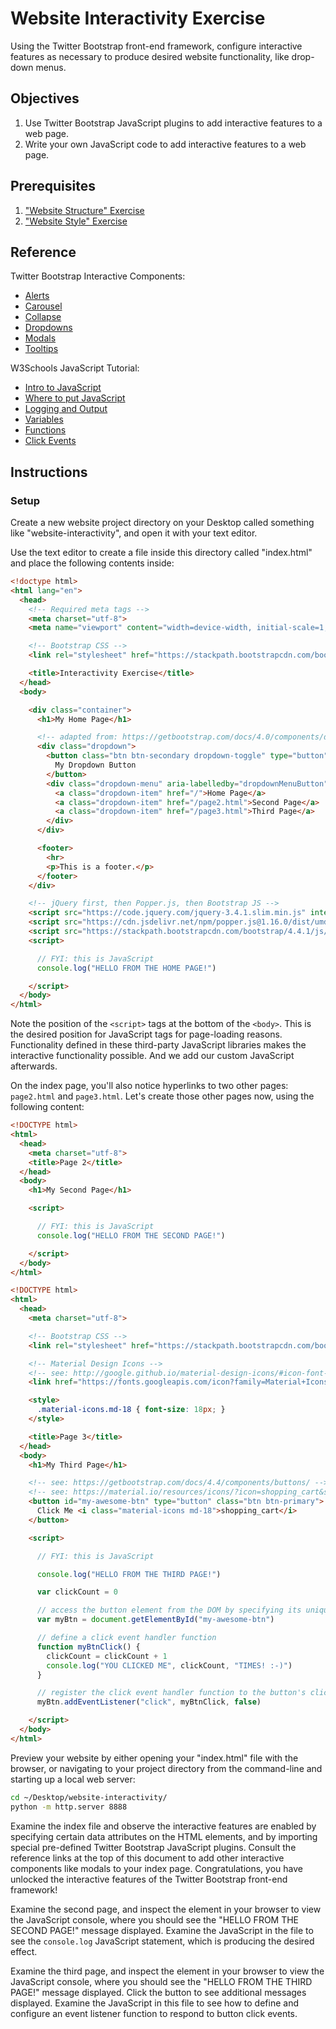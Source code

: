 # Website Interactivity Exercise

Using the Twitter Bootstrap front-end framework, configure interactive features as necessary to produce desired website functionality, like drop-down menus.

## Objectives

  1. Use Twitter Bootstrap JavaScript plugins to add interactive features to a web page.
  2. Write your own JavaScript code to add interactive features to a web page.

## Prerequisites

  1. ["Website Structure" Exercise](/exercises/website-structure/exercise.md)
  2. ["Website Style" Exercise](/exercises/website-style/exercise.md)

## Reference

Twitter Bootstrap Interactive Components:

  + [Alerts](https://getbootstrap.com/docs/4.0/components/alerts/)
  + [Carousel](https://getbootstrap.com/docs/4.0/components/carousel/)
  + [Collapse](https://getbootstrap.com/docs/4.0/components/collapse/)
  + [Dropdowns](https://getbootstrap.com/docs/4.0/components/dropdowns)
  + [Modals](https://getbootstrap.com/docs/4.0/components/modal/)
  + [Tooltips](https://getbootstrap.com/docs/4.0/components/tooltips/)

W3Schools JavaScript Tutorial:

  + [Intro to JavaScript](https://www.w3schools.com/js/js_intro.asp)
  + [Where to put JavaScript](https://www.w3schools.com/js/js_whereto.asp)
  + [Logging and Output](https://www.w3schools.com/js/js_output.asp)
  + [Variables](https://www.w3schools.com/js/js_variables.asp)
  + [Functions](https://www.w3schools.com/js/js_functions.asp)
  + [Click Events](https://www.w3schools.com/js/js_events.asp)

## Instructions

### Setup

Create a new website project directory on your Desktop called something like "website-interactivity", and open it with your text editor.

Use the text editor to create a file inside this directory called "index.html" and place the following contents inside:

```html
<!doctype html>
<html lang="en">
  <head>
    <!-- Required meta tags -->
    <meta charset="utf-8">
    <meta name="viewport" content="width=device-width, initial-scale=1, shrink-to-fit=no">

    <!-- Bootstrap CSS -->
    <link rel="stylesheet" href="https://stackpath.bootstrapcdn.com/bootstrap/4.4.1/css/bootstrap.min.css" integrity="sha384-Vkoo8x4CGsO3+Hhxv8T/Q5PaXtkKtu6ug5TOeNV6gBiFeWPGFN9MuhOf23Q9Ifjh" crossorigin="anonymous">

    <title>Interactivity Exercise</title>
  </head>
  <body>

    <div class="container">
      <h1>My Home Page</h1>

      <!-- adapted from: https://getbootstrap.com/docs/4.0/components/dropdowns/ -->
      <div class="dropdown">
        <button class="btn btn-secondary dropdown-toggle" type="button" id="dropdownMenuButton" data-toggle="dropdown" aria-haspopup="true" aria-expanded="false">
          My Dropdown Button
        </button>
        <div class="dropdown-menu" aria-labelledby="dropdownMenuButton">
          <a class="dropdown-item" href="/">Home Page</a>
          <a class="dropdown-item" href="/page2.html">Second Page</a>
          <a class="dropdown-item" href="/page3.html">Third Page</a>
        </div>
      </div>

      <footer>
        <hr>
        <p>This is a footer.</p>
      </footer>
    </div>

    <!-- jQuery first, then Popper.js, then Bootstrap JS -->
    <script src="https://code.jquery.com/jquery-3.4.1.slim.min.js" integrity="sha384-J6qa4849blE2+poT4WnyKhv5vZF5SrPo0iEjwBvKU7imGFAV0wwj1yYfoRSJoZ+n" crossorigin="anonymous"></script>
    <script src="https://cdn.jsdelivr.net/npm/popper.js@1.16.0/dist/umd/popper.min.js" integrity="sha384-Q6E9RHvbIyZFJoft+2mJbHaEWldlvI9IOYy5n3zV9zzTtmI3UksdQRVvoxMfooAo" crossorigin="anonymous"></script>
    <script src="https://stackpath.bootstrapcdn.com/bootstrap/4.4.1/js/bootstrap.min.js" integrity="sha384-wfSDF2E50Y2D1uUdj0O3uMBJnjuUD4Ih7YwaYd1iqfktj0Uod8GCExl3Og8ifwB6" crossorigin="anonymous"></script>
    <script>

      // FYI: this is JavaScript
      console.log("HELLO FROM THE HOME PAGE!")

    </script>
  </body>
</html>

```

Note the position of the `<script>` tags at the bottom of the `<body>`. This is the desired position for JavaScript tags for page-loading reasons. Functionality defined in these third-party JavaScript libraries makes the interactive functionality possible. And we add our custom JavaScript afterwards.

On the index page, you'll also notice hyperlinks to two other pages: `page2.html` and `page3.html`. Let's create those other pages now, using the following content:

```html
<!DOCTYPE html>
<html>
  <head>
    <meta charset="utf-8">
    <title>Page 2</title>
  </head>
  <body>
    <h1>My Second Page</h1>

    <script>

      // FYI: this is JavaScript
      console.log("HELLO FROM THE SECOND PAGE!")

    </script>
  </body>
</html>
```

```html
<!DOCTYPE html>
<html>
  <head>
    <meta charset="utf-8">

    <!-- Bootstrap CSS -->
    <link rel="stylesheet" href="https://stackpath.bootstrapcdn.com/bootstrap/4.4.1/css/bootstrap.min.css" integrity="sha384-Vkoo8x4CGsO3+Hhxv8T/Q5PaXtkKtu6ug5TOeNV6gBiFeWPGFN9MuhOf23Q9Ifjh" crossorigin="anonymous">

    <!-- Material Design Icons -->
    <!-- see: http://google.github.io/material-design-icons/#icon-font-for-the-web -->
    <link href="https://fonts.googleapis.com/icon?family=Material+Icons" rel="stylesheet">

    <style>
      .material-icons.md-18 { font-size: 18px; }
    </style>

    <title>Page 3</title>
  </head>
  <body>
    <h1>My Third Page</h1>

    <!-- see: https://getbootstrap.com/docs/4.4/components/buttons/ -->
    <!-- see: https://material.io/resources/icons/?icon=shopping_cart&style=outline -->
    <button id="my-awesome-btn" type="button" class="btn btn-primary">
      Click Me <i class="material-icons md-18">shopping_cart</i>
    </button>

    <script>

      // FYI: this is JavaScript

      console.log("HELLO FROM THE THIRD PAGE!")

      var clickCount = 0

      // access the button element from the DOM by specifying its unique identifier
      var myBtn = document.getElementById("my-awesome-btn")

      // define a click event handler function
      function myBtnClick() {
        clickCount = clickCount + 1
        console.log("YOU CLICKED ME", clickCount, "TIMES! :-)")
      }

      // register the click event handler function to the button's click event
      myBtn.addEventListener("click", myBtnClick, false)

    </script>
  </body>
</html>

```

Preview your website by either opening your "index.html" file with the browser, or navigating to your project directory from the command-line and starting up a local web server:

```sh
cd ~/Desktop/website-interactivity/
python -m http.server 8888
```

Examine the index file and observe the interactive features are enabled by specifying certain data attributes on the HTML elements, and by importing special pre-defined Twitter Bootstrap JavaScript plugins. Consult the reference links at the top of this document to add other interactive components like modals to your index page. Congratulations, you have unlocked the interactive features of the Twitter Bootstrap front-end framework!

Examine the second page, and inspect the element in your browser to view the JavaScript console, where you should see the "HELLO FROM THE SECOND PAGE!" message displayed. Examine the JavaScript in the file to see the `console.log` JavaScript statement, which is producing the desired effect.

Examine the third page, and inspect the element in your browser to view the JavaScript console, where you should see the "HELLO FROM THE THIRD PAGE!" message displayed. Click the button to see additional messages displayed. Examine the JavaScript in this file to see how to define and configure an event listener function to respond to button click events.
